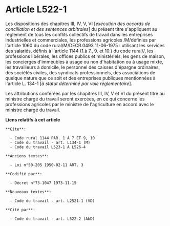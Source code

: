 # Article L522-1

Les dispositions des chapitres III, IV, V, VI [*exécution des accords de conciliation et des sentences arbitrales*] du
présent titre s'appliquent au règlement de tous les conflits collectifs de travail dans les entreprises industrielles et
commerciales, les professions agricoles /M/définies par l'article 1060 du code rural/M/DECR.0493 11-06-1975 : utilisant les
services des salariés, définis à l'article 1144 (1.à 7., 9. et 10.) du code rural//, les professions libérales, les offices
publics et ministériels, les gens de maison, les concierges d'immeubles à usage ou non d'habitation ou à usage mixte, les
travailleurs à domicile, le personnel des caisses d'épargne ordinaires, des sociétés civiles, des syndicats professionnels,
des associations de quelque nature que ce soit et des entreprises publiques mentionnées à l'article L. 134-1 [*à statut
déterminé par voie règlementaire*].

Les attributions conférées par les chapitres III, IV, V et VI du présent titre au ministre chargé du travail seront exercées,
en ce qui concerne les professions agricoles par le ministre de l'agriculture en accord avec le ministre chargé du travail.

**Liens relatifs à cet article**

	**Cite**:

	  - Code rural 1144 PAR. 1 A 7 ET 9, 10
	  - Code du travail - art. L134-1 (M)
	  - Code du travail L523-1 A L526-4

	**Anciens textes**:

	  - Loi n°50-205 1950-02-11 ART. 3

	**Codifié par**:

	  - Décret n°73-1047 1973-11-15

	**Nouveaux textes**:

	  - Code du travail - art. L2521-1 (VD)

	**Cité par**:

	  - Code du travail - art. L522-2 (AbD)
